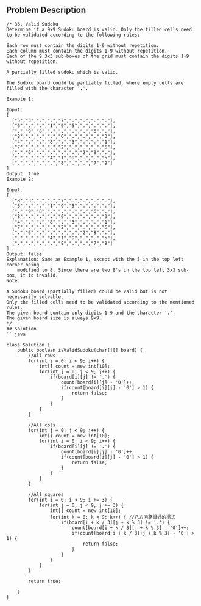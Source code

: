 ## Problem Description
```
/* 36. Valid Sudoku
Determine if a 9x9 Sudoku board is valid. Only the filled cells need to be validated according to the following rules:

Each row must contain the digits 1-9 without repetition.
Each column must contain the digits 1-9 without repetition.
Each of the 9 3x3 sub-boxes of the grid must contain the digits 1-9 without repetition.

A partially filled sudoku which is valid.

The Sudoku board could be partially filled, where empty cells are filled with the character '.'.

Example 1:

Input:
[
  ["5","3",".",".","7",".",".",".","."],
  ["6",".",".","1","9","5",".",".","."],
  [".","9","8",".",".",".",".","6","."],
  ["8",".",".",".","6",".",".",".","3"],
  ["4",".",".","8",".","3",".",".","1"],
  ["7",".",".",".","2",".",".",".","6"],
  [".","6",".",".",".",".","2","8","."],
  [".",".",".","4","1","9",".",".","5"],
  [".",".",".",".","8",".",".","7","9"]
]
Output: true
Example 2:

Input:
[
  ["8","3",".",".","7",".",".",".","."],
  ["6",".",".","1","9","5",".",".","."],
  [".","9","8",".",".",".",".","6","."],
  ["8",".",".",".","6",".",".",".","3"],
  ["4",".",".","8",".","3",".",".","1"],
  ["7",".",".",".","2",".",".",".","6"],
  [".","6",".",".",".",".","2","8","."],
  [".",".",".","4","1","9",".",".","5"],
  [".",".",".",".","8",".",".","7","9"]
]
Output: false
Explanation: Same as Example 1, except with the 5 in the top left corner being 
    modified to 8. Since there are two 8's in the top left 3x3 sub-box, it is invalid.
Note:

A Sudoku board (partially filled) could be valid but is not necessarily solvable.
Only the filled cells need to be validated according to the mentioned rules.
The given board contain only digits 1-9 and the character '.'.
The given board size is always 9x9.
*/
## Solution
```java

class Solution {
    public boolean isValidSudoku(char[][] board) {
        //All rows
        for(int i = 0; i < 9; i++) {
            int[] count = new int[10];
            for(int j = 0; j < 9; j++) {
                if(board[i][j] != '.') {
                    count[board[i][j] - '0']++;
                    if(count[board[i][j] - '0'] > 1) {
                        return false;
                    }
                }
            } 
        }
        
        //All cols
        for(int j = 0; j < 9; j++) {
            int[] count = new int[10];
            for(int i = 0; i < 9; i++) {
                if(board[i][j] != '.') {
                    count[board[i][j] - '0']++;
                    if(count[board[i][j] - '0'] > 1) {
                        return false;
                    }
                }
            } 
        }

        //All squares
        for(int i = 0; i < 9; i += 3) {
            for(int j = 0; j < 9; j += 3) {
                int[] count = new int[10];
                for(int k = 0; k < 9; k++) { //八方问路很好的招式
                    if(board[i + k / 3][j + k % 3] != '.') {
                        count[board[i + k / 3][j + k % 3] - '0']++;
                        if(count[board[i + k / 3][j + k % 3] - '0'] > 1) {
                            return false;
                        }             
                    }
                }
            }
        }
        
        return true;
  
    }
}